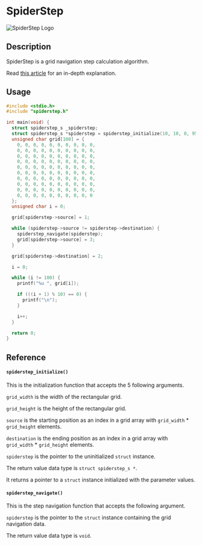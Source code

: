 # SpiderStep
![SpiderStep Logo](https://repository-images.githubusercontent.com/759209321/b8f02ec6-709b-4e63-a526-0ed93d746d2c)

## Description
SpiderStep is a grid navigation step calculation algorithm.

Read [this article](https://medium.com/@wilparsons/spiderstep-is-a-new-optimized-calculation-of-8-directional-navigation-steps-in-2-dimensional-grids-d90cf44d5b5c) for an in-depth explanation.

## Usage
``` c
#include <stdio.h>
#include "spiderstep.h"

int main(void) {
  struct spiderstep_s _spiderstep;
  struct spiderstep_s *spiderstep = spiderstep_initialize(10, 10, 0, 95, &_spiderstep);
  unsigned char grid[100] = {
    0, 0, 0, 0, 0, 0, 0, 0, 0, 0,
    0, 0, 0, 0, 0, 0, 0, 0, 0, 0,
    0, 0, 0, 0, 0, 0, 0, 0, 0, 0,
    0, 0, 0, 0, 0, 0, 0, 0, 0, 0,
    0, 0, 0, 0, 0, 0, 0, 0, 0, 0,
    0, 0, 0, 0, 0, 0, 0, 0, 0, 0,
    0, 0, 0, 0, 0, 0, 0, 0, 0, 0,
    0, 0, 0, 0, 0, 0, 0, 0, 0, 0,
    0, 0, 0, 0, 0, 0, 0, 0, 0, 0,
    0, 0, 0, 0, 0, 0, 0, 0, 0, 0
  };
  unsigned char i = 0;

  grid[spiderstep->source] = 1;

  while (spiderstep->source != spiderstep->destination) {
    spiderstep_navigate(spiderstep);
    grid[spiderstep->source] = 3;
  }

  grid[spiderstep->destination] = 2;

  i = 0;

  while (i != 100) {
    printf("%u ", grid[i]);

    if (((i + 1) % 10) == 0) {
      printf("\n");
    }

    i++;
  }

  return 0;
}
```

## Reference
#### `spiderstep_initialize()`
This is the initialization function that accepts the 5 following arguments.

`grid_width` is the width of the rectangular grid.

`grid_height` is the height of the rectangular grid.

`source` is the starting position as an index in a grid array with `grid_width` * `grid_height` elements.

`destination` is the ending position as an index in a grid array with `grid_width` * `grid_height` elements.

`spiderstep` is the pointer to the uninitialized `struct` instance.

The return value data type is `struct spiderstep_s *`.

It returns a pointer to a `struct` instance initialized with the parameter values.

#### `spiderstep_navigate()`
This is the step navigation function that accepts the following argument.

`spiderstep` is the pointer to the `struct` instance containing the grid navigation data.

The return value data type is `void`.
